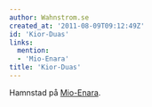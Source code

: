 ```yaml
---
author: Wahnstrom.se
created_at: '2011-08-09T09:12:49Z'
id: 'Kior-Duas'
links:
  mention:
  - 'Mio-Enara'
title: 'Kior-Duas'
---
```


Hamnstad på [Mio-Enara].

  [Mio-Enara]: Mio-Enara